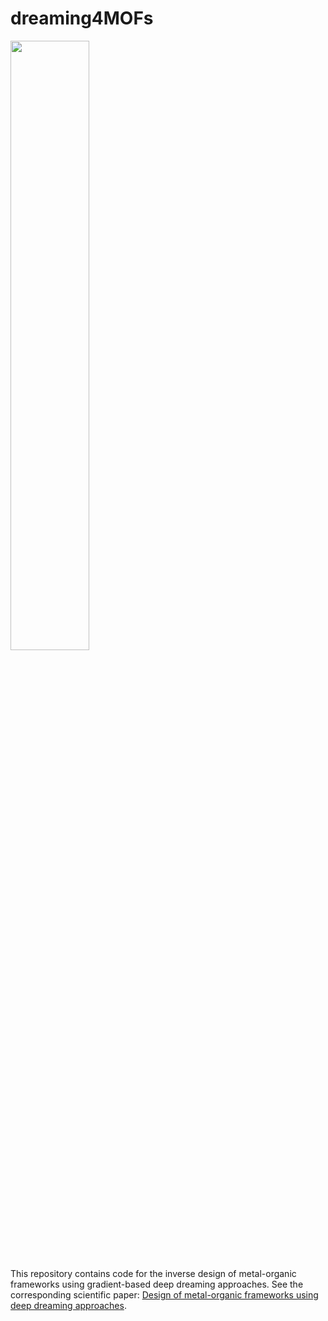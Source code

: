 # dreaming4MOFs

<img align="center" src="./figures/dreaming.PNG" style="width: 50%;" />

This repository contains code for the inverse design of metal-organic frameworks using gradient-based deep dreaming approaches. See the corresponding scientific paper: [Design of metal-organic frameworks using deep dreaming approaches](https://chemrxiv.org/engage/chemrxiv/article-details/6628ea2721291e5d1d93a83e). 

